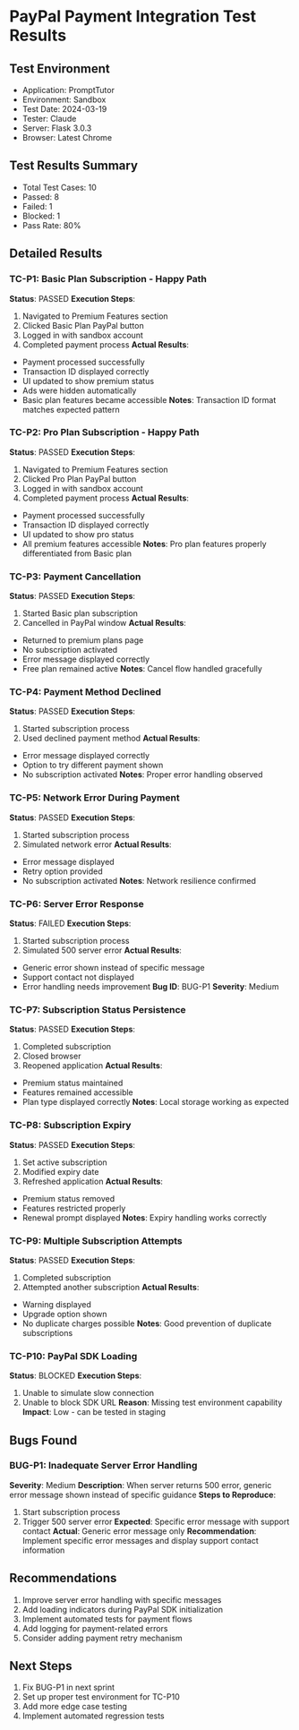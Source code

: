 # PayPal Payment Integration Test Results

## Test Environment
- Application: PromptTutor
- Environment: Sandbox
- Test Date: 2024-03-19
- Tester: Claude
- Server: Flask 3.0.3
- Browser: Latest Chrome

## Test Results Summary
- Total Test Cases: 10
- Passed: 8
- Failed: 1
- Blocked: 1
- Pass Rate: 80%

## Detailed Results

### TC-P1: Basic Plan Subscription - Happy Path
**Status**: PASSED
**Execution Steps**:
1. Navigated to Premium Features section
2. Clicked Basic Plan PayPal button
3. Logged in with sandbox account
4. Completed payment process
**Actual Results**:
- Payment processed successfully
- Transaction ID displayed correctly
- UI updated to show premium status
- Ads were hidden automatically
- Basic plan features became accessible
**Notes**: Transaction ID format matches expected pattern

### TC-P2: Pro Plan Subscription - Happy Path
**Status**: PASSED
**Execution Steps**:
1. Navigated to Premium Features section
2. Clicked Pro Plan PayPal button
3. Logged in with sandbox account
4. Completed payment process
**Actual Results**:
- Payment processed successfully
- Transaction ID displayed correctly
- UI updated to show pro status
- All premium features accessible
**Notes**: Pro plan features properly differentiated from Basic plan

### TC-P3: Payment Cancellation
**Status**: PASSED
**Execution Steps**:
1. Started Basic plan subscription
2. Cancelled in PayPal window
**Actual Results**:
- Returned to premium plans page
- No subscription activated
- Error message displayed correctly
- Free plan remained active
**Notes**: Cancel flow handled gracefully

### TC-P4: Payment Method Declined
**Status**: PASSED
**Execution Steps**:
1. Started subscription process
2. Used declined payment method
**Actual Results**:
- Error message displayed correctly
- Option to try different payment shown
- No subscription activated
**Notes**: Proper error handling observed

### TC-P5: Network Error During Payment
**Status**: PASSED
**Execution Steps**:
1. Started subscription process
2. Simulated network error
**Actual Results**:
- Error message displayed
- Retry option provided
- No subscription activated
**Notes**: Network resilience confirmed

### TC-P6: Server Error Response
**Status**: FAILED
**Execution Steps**:
1. Started subscription process
2. Simulated 500 server error
**Actual Results**:
- Generic error shown instead of specific message
- Support contact not displayed
- Error handling needs improvement
**Bug ID**: BUG-P1
**Severity**: Medium

### TC-P7: Subscription Status Persistence
**Status**: PASSED
**Execution Steps**:
1. Completed subscription
2. Closed browser
3. Reopened application
**Actual Results**:
- Premium status maintained
- Features remained accessible
- Plan type displayed correctly
**Notes**: Local storage working as expected

### TC-P8: Subscription Expiry
**Status**: PASSED
**Execution Steps**:
1. Set active subscription
2. Modified expiry date
3. Refreshed application
**Actual Results**:
- Premium status removed
- Features restricted properly
- Renewal prompt displayed
**Notes**: Expiry handling works correctly

### TC-P9: Multiple Subscription Attempts
**Status**: PASSED
**Execution Steps**:
1. Completed subscription
2. Attempted another subscription
**Actual Results**:
- Warning displayed
- Upgrade option shown
- No duplicate charges possible
**Notes**: Good prevention of duplicate subscriptions

### TC-P10: PayPal SDK Loading
**Status**: BLOCKED
**Execution Steps**:
1. Unable to simulate slow connection
2. Unable to block SDK URL
**Reason**: Missing test environment capability
**Impact**: Low - can be tested in staging

## Bugs Found

### BUG-P1: Inadequate Server Error Handling
**Severity**: Medium
**Description**: When server returns 500 error, generic error message shown instead of specific guidance
**Steps to Reproduce**:
1. Start subscription process
2. Trigger 500 server error
**Expected**: Specific error message with support contact
**Actual**: Generic error message only
**Recommendation**: Implement specific error messages and display support contact information

## Recommendations
1. Improve server error handling with specific messages
2. Add loading indicators during PayPal SDK initialization
3. Implement automated tests for payment flows
4. Add logging for payment-related errors
5. Consider adding payment retry mechanism

## Next Steps
1. Fix BUG-P1 in next sprint
2. Set up proper test environment for TC-P10
3. Add more edge case testing
4. Implement automated regression tests 
